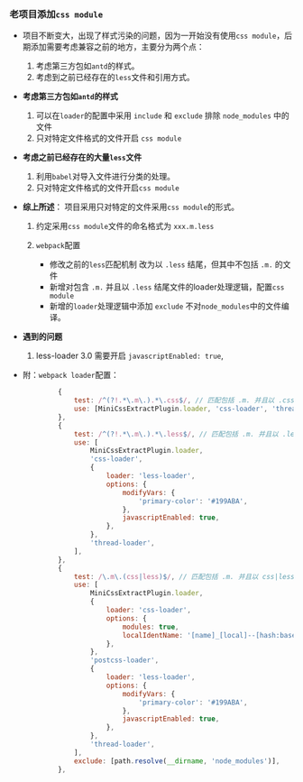 ### 老项目添加`css module`

+ 项目不断变大，出现了样式污染的问题，因为一开始没有使用`css module`，后期添加需要考虑兼容之前的地方，主要分为两个点：

  1. 考虑第三方包如`antd`的样式。
  2. 考虑到之前已经存在的`less`文件和引用方式。

+ **考虑第三方包如`antd`的样式**

  1. 可以在`loader`的配置中采用 `include` 和 `exclude` 排除 `node_modules` 中的文件
  2. 只对特定文件格式的文件开启 `css module`

+ **考虑之前已经存在的大量`less`文件**

  	1. 利用`babel`对导入文件进行分类的处理。
  	1. 只对特定文件格式的文件开启`css module`

+ **综上所述**： 项目采用只对特定的文件采用`css module`的形式。

  1. 约定采用`css module`文件的命名格式为 `xxx.m.less`

  2. `webpack`配置
     + 修改之前的`less`匹配机制 改为以 `.less` 结尾，但其中不包括 `.m.` 的文件
     + 新增对包含 `.m.` 并且以 `.less` 结尾文件的loader处理逻辑，配置`css module`
     + 新增的`loader`处理逻辑中添加 `exclude` 不对`node_modules`中的文件编译。

+ **遇到的问题**

  1. less-loader 3.0 需要开启 `javascriptEnabled: true`,

+ 附：`webpack loader`配置：

```js
			{
				test: /^(?!.*\.m\.).*\.css$/, // 匹配包括 .m. 并且以 .css结尾
				use: [MiniCssExtractPlugin.loader, 'css-loader', 'thread-loader'],
			},
			{
				test: /^(?!.*\.m\.).*\.less$/, // 匹配包括 .m. 并且以 .less结尾
				use: [
					MiniCssExtractPlugin.loader,
					'css-loader',
					{
						loader: 'less-loader',
						options: {
							modifyVars: {
								'primary-color': '#199ABA',
							},
							javascriptEnabled: true,
						},
					},
					'thread-loader',
				],
			},
			{
				test: /\.m\.(css|less)$/, // 匹配包括 .m. 并且以 css|less 结尾的
				use: [
					MiniCssExtractPlugin.loader,
					{
						loader: 'css-loader',
						options: {
							modules: true,
							localIdentName: '[name]_[local]--[hash:base64:9]',
						},
					},
					'postcss-loader',
					{
						loader: 'less-loader',
						options: {
							modifyVars: {
								'primary-color': '#199ABA',
							},
							javascriptEnabled: true,
						},
					},
					'thread-loader',
				],
				exclude: [path.resolve(__dirname, 'node_modules')],
			},
```

### 